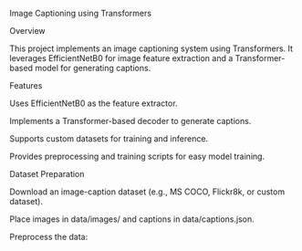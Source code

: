 Image Captioning using Transformers

Overview

This project implements an image captioning system using Transformers. It leverages EfficientNetB0 for image feature extraction and a Transformer-based model for generating captions.

Features

Uses EfficientNetB0 as the feature extractor.

Implements a Transformer-based decoder to generate captions.

Supports custom datasets for training and inference.

Provides preprocessing and training scripts for easy model training.

Dataset Preparation

Download an image-caption dataset (e.g., MS COCO, Flickr8k, or custom dataset).

Place images in data/images/ and captions in data/captions.json.

Preprocess the data:
